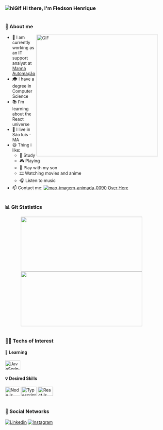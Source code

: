 ### ![hiGif](https://cdn.jsdelivr.net/gh/Readme-Workflows/Readme-Icons@main/icons/gifs/wave.gif) Hi there, I'm Fledson Henrique

<p align="center">
<a href="https://www.imagensanimadas.com/cat-linhas-562.htm" ><img src="https://www.imagensanimadas.com/data/media/562/linha-imagem-animada-0446.gif" width=1000em height=1em border="0" alt="linha-imagem-animada-0446" /></a>
</p>
  
### 💬 About me

</div>
  
<img align="right" width="400" alt="GIF" src="https://media4.giphy.com/media/RbDKaczqWovIugyJmW/giphy.gif?cid=ecf05e4704zk9cnpi4cechij8v2carxpt6131q3ueq5307g5&rid=giphy.gif&ct=g" />

</div>

- 🔭 I am currently working as an IT support analyst at [Manná Automação](https://www.instagram.com/mannaautomacaoerp/)
- 🎓 I have a degree in Computer Science
- 📚 I'm learning about the React universe
- 📌 I live in São luis - MA
- 😄 Thing i like: 
  - 📖 Study
  - 🎮 Playing
  - 🧒 Play with my son
  - 🎞️ Watching movies and anime
  - 🎧 Listen to music
- 📫 Contact me:  <a href="https://www.imagensanimadas.com/cat-maos-81.htm"><img src="https://www.imagensanimadas.com/data/media/81/mao-imagem-animada-0090.gif" border="0" alt="mao-imagem-animada-0090" /></a> [Over Here](fledsonhenrique@gmail.com)



<p align="center">
<a href="https://www.imagensanimadas.com/cat-linhas-562.htm" ><img src="https://www.imagensanimadas.com/data/media/562/linha-imagem-animada-0446.gif" width=1000em height=1em border="0" alt="linha-imagem-animada-0446" /></a>
</p>

### 📊 Git Statistics

<div align="center">
  <a href="https://github.com/fledson">
  <img height="180em" width=400em src="https://github-readme-stats.vercel.app/api/top-langs/?username=fledson&layout=compact&langs_count=7&theme=dark&hide_border=true&text_color=fffffe"/>
  <img height="180em" width=400em src="https://github-readme-stats.vercel.app/api?username=fledson&show_icons=true&theme=dark&include_all_commits=true&count_private=true&hide_border=true&icon_color=fffffe"/>
</div>
  
<p align="center">
<a href="https://www.imagensanimadas.com/cat-linhas-562.htm" ><img src="https://www.imagensanimadas.com/data/media/562/linha-imagem-animada-0446.gif" width=1000em height=1em border="0" alt="linha-imagem-animada-0446" /></a>
</p>

### 👨‍💻 Techs of Interest
 
  #### 📓 Learning
   <img src="https://cdn.jsdelivr.net/gh/devicons/devicon/icons/javascript/javascript-original.svg" width=50em height=30em alt="JavaScript" /></a>
  
  #### 💡 Desired Skills
   <img src="https://cdn.jsdelivr.net/gh/devicons/devicon/icons/nodejs/nodejs-original.svg" width=50em height=30em alt="NodeJs" /></a>
   <img src="https://cdn.jsdelivr.net/gh/devicons/devicon/icons/typescript/typescript-original.svg" width=50em height=30em alt="Typescript" /></a>
   <img src="https://cdn.jsdelivr.net/gh/devicons/devicon/icons/react/react-original.svg" width=50em height=30em alt="ReactJs" /></a>
   
<p align="center">
<a href="https://www.imagensanimadas.com/cat-linhas-562.htm" ><img src="https://www.imagensanimadas.com/data/media/562/linha-imagem-animada-0446.gif" width=1000em height=1em border="0" alt="linha-imagem-animada-0446" /></a>
</p>

### 📰 Social Networks 

[![Linkedin](https://img.shields.io/badge/-LinkedIn-060606?style=flat&labelColor=0D0D0D&logo=Linkedin&Color=white)](https://www.linkedin.com/in/fledson-henrique-051a9513a/)
[![Instagram](https://img.shields.io/badge/-Instagram-%230D0D0D??style=flat&labelColor=0D0D0D&logo=Instagram&Color=white)](https://www.instagram.com/fledson_henrique/)
